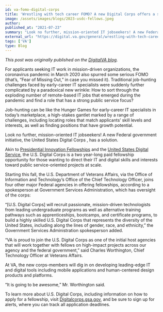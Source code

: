 ```yaml
---
id: va-fomo-digital-corps
title: 'Wrestling with tech career FOMO? A new Digital Corps offers a solution'
image: /assets/images/blogs/2023-usdc-fellows.jpeg
author: 
published_at: "2021-07-23"
summary: "Look no further, mission-oriented IT jobseekers! A new Federal government initiative, the United States Digital Corps , is a two year-long paid fellowship opportunity for those wanting to direct their IT and digital skills and interests toward public service-oriented projects at scale."
external_url: "https://digital.va.gov/general/wrestling-with-tech-career-fomo-a-new-digital-corps-offers-a-solution/"
tags: ['VA']
type: Blog
---
```

*This post was originally published on the [DigitalVA blog](https://digital.va.gov/general/wrestling-with-tech-career-fomo-a-new-digital-corps-offers-a-solution/).*

For applicants seeking IT work in mission-driven organizations, the coronavirus pandemic in March 2020 also spurred some serious FOMO (that’s, “Fear of Missing Out,” in case you missed it). Traditional job-hunting challenges faced by early-career IT specialists were suddenly further complicated by a paradoxical new wrinkle: How to sort through the exploding number of remote-based IT jobs that emerged during the pandemic and find a role that has a strong public service focus?

Job-hunting can be like the Hunger Games for early-career IT specialists in today’s marketplace, a high-stakes gantlet marked by a range of challenges, including locating roles that match applicants’ skill levels and interests, as well as finding positions that have growth potential.

Look no further, mission-oriented IT jobseekers! A new Federal government initiative, the United States Digital Corps , has a solution. 

Akin to [Presidential Innovation Fellowships](https://presidentialinnovationfellows.gov/) and the [United States Digital Service](https://www.usds.gov/), the U.S. Digital Corps is a two year-long paid fellowship opportunity for those wanting to direct their IT and digital skills and interests toward public service-oriented projects at scale.

Starting this fall, the U.S. Department of Veterans Affairs, via the Office of Information and Technology’s Office of the Chief Technology Officer, joins four other major Federal agencies in offering fellowships, according to a spokesperson at Government Services Administration, which has oversight of the corps:

“[U.S. Digital Corps] will recruit passionate, mission-driven technologists from leading undergraduate programs as well as alternative training pathways such as apprenticeships, bootcamps, and certificate programs, to build a highly skilled U.S. Digital Corps that represents the diversity of the United States, including along the lines of gender, race, and ethnicity,” the Government Services Administration spokesperson added.

“VA is proud to join the U.S. Digital Corps as one of the initial host agencies that will work together with fellows on high-impact projects across our agency and the federal government,” said Charles Worthington, Chief Technology Officer at Veterans Affairs.

At VA, the new corps-members will dig in on developing leading-edge IT and digital tools including mobile applications and human-centered design products and platforms.

“It is going to be awesome,” Mr. Worthington said.

To learn more about U.S. Digital Corps, including information on how to apply for a fellowship, visit [Digitalcorps.gsa.gov](https://digitalcorps.gsa.gov/), and be sure to sign up for alerts, where you can track all application deadlines.

